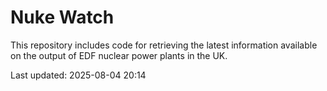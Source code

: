 # Nuke Watch

This repository includes code for retrieving the latest information available on the output of EDF nuclear power plants in the UK.

Last updated: 2025-08-04 20:14